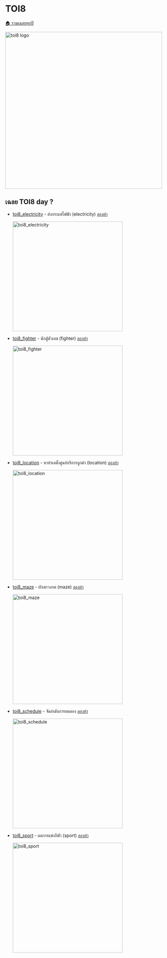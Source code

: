<!-- @codegen_toi begin -->
<!-- ! THIS IS AUTO GENERATE DOCS. CHANGE THIS WILL RESULT NOTHING -->
# TOI8

[🏠 รวมเฉลยทุกปี](../)

<img width="500" alt="toi8 logo" src="https://github.com/krist7599555/toi/assets/19445033/80c80822-7583-4bcd-a705-dae3eacdee85">

<!-- ! THIS IS AUTO GENERATE DOCS. CHANGE THIS WILL RESULT NOTHING -->
## เฉลย TOI8 day ?

- [toi8_electricity](./toi8/toi8_electricity) - ส่งกระแสไฟฟ้า (electricity) [ลองทำ](https://beta.programming.in.th/tasks/toi8_electricity)

  <img width="350" alt="toi8_electricity" src="https://github.com/krist7599555/toi/assets/19445033/80c80822-7583-4bcd-a705-dae3eacdee85">

- [toi8_fighter](./toi8/toi8_fighter) - นักสู้ตัวเลข (fighter) [ลองทำ](https://beta.programming.in.th/tasks/toi8_fighter)

  <img width="350" alt="toi8_fighter" src="https://github.com/krist7599555/toi/assets/19445033/80c80822-7583-4bcd-a705-dae3eacdee85">

- [toi8_location](./toi8/toi8_location) - หาทำเลตั้งศูนย์บริการลูกค้า (location) [ลองทำ](https://beta.programming.in.th/tasks/toi8_location)

  <img width="350" alt="toi8_location" src="https://github.com/krist7599555/toi/assets/19445033/80c80822-7583-4bcd-a705-dae3eacdee85">

- [toi8_maze](./toi8/toi8_maze) - ฝ่าเขาวงกต (maze) [ลองทำ](https://beta.programming.in.th/tasks/toi8_maze)

  <img width="350" alt="toi8_maze" src="https://github.com/krist7599555/toi/assets/19445033/80c80822-7583-4bcd-a705-dae3eacdee85">

- [toi8_schedule](./toi8/toi8_schedule) - จัดลำดับการทดลอง [ลองทำ](https://beta.programming.in.th/tasks/toi8_schedule)

  <img width="350" alt="toi8_schedule" src="https://github.com/krist7599555/toi/assets/19445033/80c80822-7583-4bcd-a705-dae3eacdee85">

- [toi8_sport](./toi8/toi8_sport) - ผลการแข่งกีฬา (sport) [ลองทำ](https://beta.programming.in.th/tasks/toi8_sport)

  <img width="350" alt="toi8_sport" src="https://github.com/krist7599555/toi/assets/19445033/80c80822-7583-4bcd-a705-dae3eacdee85">
<!-- @codegen_toi end -->
